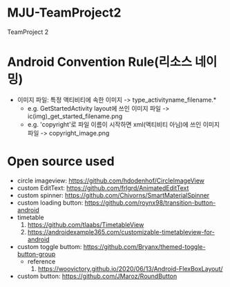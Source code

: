 # MJU-TeamProject2
TeamProject 2

# Android Convention Rule(리소스 네이밍)
* 이미지 파일: 특정 액티비티에 속한 이미지 -> type_activityname_filename.*
    * e.g. GetStartedActivity layout에 쓰인 이미지 파일 -> ic(img)_get_started_filename.png
    * e.g. 'copyright'로 파일 이름이 시작하면 xml(액티비티 아님)에 쓰인 이미지 파일 -> copyright_image.png

# Open source used
- circle imageview: https://github.com/hdodenhof/CircleImageView
- custom EditText: https://github.com/frlgrd/AnimatedEditText
- custom spinner: https://github.com/Chivorns/SmartMaterialSpinner
- custom loading button: https://github.com/roynx98/transition-button-android
- timetable
  1. https://github.com/tlaabs/TimetableView
  2. https://androidexample365.com/customizable-timetableview-for-android
- custom toggle buttom: https://github.com/Bryanx/themed-toggle-button-group
  - reference
    1. https://woovictory.github.io/2020/06/13/Android-FlexBoxLayout/
- custom button: https://github.com/JMaroz/RoundButton

<!-- ## Get Started Activity -->
<!-- ![image](https://user-images.githubusercontent.com/43941383/114131739-1ab4a300-993e-11eb-8497-7c7785d186e0.png)-->

